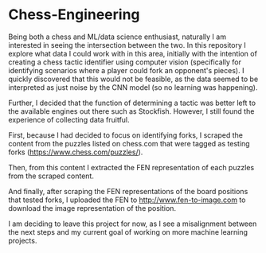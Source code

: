 # Chess-Engineering
Being both a chess and ML/data science enthusiast, naturally I am interested in seeing the intersection between the two. In this repository I explore what data I could work with in this area, initially with the intention of creating a chess tactic identifier using computer vision (specifically for identifying scenarios where a player could fork an opponent's pieces). I quickly discovered that this would not be feasible, as the data seemed to be interpreted as just noise by the CNN model (so no learning was happening).

Further, I decided that the function of determining a tactic was better left to the available engines out there such as Stockfish. However, I still found the experience of collecting
data fruitful.

First, because I had decided to focus on identifying forks, I scraped the content from the puzzles listed on chess.com that were tagged as testing forks (https://www.chess.com/puzzles/). 

Then, from this content I extracted the FEN representation of each puzzles from the scraped content. 

And finally, after scraping the FEN representations of the board positions that tested forks, I uploaded the FEN to http://www.fen-to-image.com to download the image 
representation of the position.

I am deciding to leave this project for now, as I see a misalignment between the next steps and my current goal of working on more machine learning projects.  
